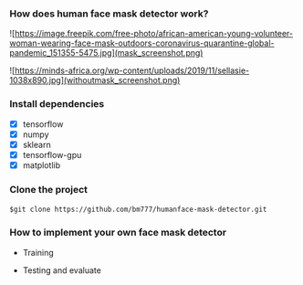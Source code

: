 ### How does human face mask detector work?
![https://image.freepik.com/free-photo/african-american-young-volunteer-woman-wearing-face-mask-outdoors-coronavirus-quarantine-global-pandemic_151355-5475.jpg](mask_screenshot.png)

![https://minds-africa.org/wp-content/uploads/2019/11/sellasie-1038x890.jpg](withoutmask_screenshot.png)

### Install dependencies
 - [x] tensorflow
 - [x] numpy      
 - [x] sklearn   
 - [x] tensorflow-gpu
 - [x] matplotlib

### Clone the project
```
$git clone https://github.com/bm777/humanface-mask-detector.git
```

### How to implement your own face mask detector
 - Training

 - Testing and evaluate



